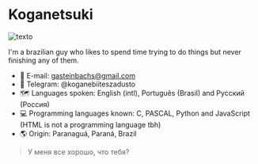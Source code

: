 # Koganetsuki
![texto](https://telegra.ph//file/cbf5a8d3bdce2eb864c27.jpg)

I'm a brazilian guy who likes to spend time trying to do things but never finishing any of them.

- 📧 E-mail: gasteinbachs@gmail.com
- 📱 Telegram: @koganebiiteszadusto
- 🗺️ Languages spoken: English (intl), Português (Brasil) and Русский (Россия)
- 💻 Programming languages known: C, PASCAL, Python and JavaScript (HTML is not a programming language tbh)
- 🌎 Origin: Paranaguá, Paraná, Brazil

> У меня все хорошо, что тебя?
